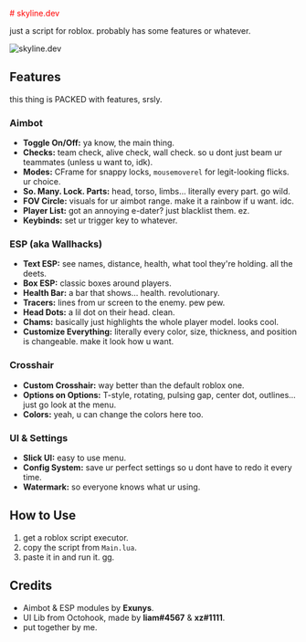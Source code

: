 <span style="color:red"># skyline.dev</span>

just a script for roblox. probably has some features or whatever.

![skyline.dev](https://media1.tenor.com/m/0KwYsl1QBVwAAAAd/skylinedev-skyline.gif)


##   Features

this thing is PACKED with features, srsly.

### Aimbot
*   **Toggle On/Off:** ya know, the main thing.
*   **Checks:** team check, alive check, wall check. so u dont just beam ur teammates (unless u want to, idk).
*   **Modes:** CFrame for snappy locks, `mousemoverel` for legit-looking flicks. ur choice.
*   **So. Many. Lock. Parts:** head, torso, limbs... literally every part. go wild.
*   **FOV Circle:** visuals for ur aimbot range. make it a rainbow if u want. idc.
*   **Player List:** got an annoying e-dater? just blacklist them. ez.
*   **Keybinds:** set ur trigger key to whatever.

### ESP (aka Wallhacks)
*   **Text ESP:** see names, distance, health, what tool they're holding. all the deets.
*   **Box ESP:** classic boxes around players.
*   **Health Bar:** a bar that shows... health. revolutionary.
*   **Tracers:** lines from ur screen to the enemy. pew pew.
*   **Head Dots:** a lil dot on their head. clean.
*   **Chams:** basically just highlights the whole player model. looks cool.
*   **Customize Everything:** literally every color, size, thickness, and position is changeable. make it look how u want.

### Crosshair
*   **Custom Crosshair:** way better than the default roblox one.
*   **Options on Options:** T-style, rotating, pulsing gap, center dot, outlines... just go look at the menu.
*   **Colors:** yeah, u can change the colors here too.

### UI & Settings
*   **Slick UI:** easy to use menu.
*   **Config System:** save ur perfect settings so u dont have to redo it every time.
*   **Watermark:** so everyone knows what ur using.

## How to Use

1.  get a roblox script executor.
2.  copy the script from `Main.lua`.
3.  paste it in and run it. gg.

## Credits

*   Aimbot & ESP modules by **Exunys**.
*   UI Lib from Octohook, made by **liam#4567** & **xz#1111**.
*   put together by me.
